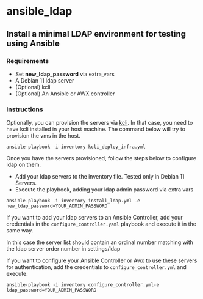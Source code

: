 # ansible_ldap
## Install a minimal LDAP environment for testing using Ansible
### Requirements
- Set **new_ldap_password** via extra_vars
- A Debian 11 ldap server
- (Optional) kcli
- (Optional) An Ansible or AWX controller
### Instructions

Optionally, you can provision the servers via [kcli](https://kcli.readthedocs.io/en/latest/). In that case, you need to have kcli installed in your host machine.
The command below will try to provision the vms in the host.

~~~
ansible-playbook -i inventory kcli_deploy_infra.yml
~~~

Once you have the servers provisioned, follow the steps below to configure ldap on them.

- Add your ldap servers to the inventory file. Tested only in Debian 11 Servers.
- Execute the playbook, adding your ldap admin password via extra vars

~~~
ansible-playbook -i inventory install_ldap.yml -e new_ldap_password=YOUR_ADMIN_PASSWORD
~~~

If you want to add your ldap servers to an Ansible Controller, add your credentials in the `configure_controller.yaml` playbook and execute it in the same way.

In this case the server list should contain an ordinal number matching with the ldap server order number in settings/ldap

If you want to configure your Ansible Controller or Awx to use these servers for authentication, add the credentials to `configure_controller.yml` and execute:

~~~
ansible-playbook -i inventory configure_controller.yml-e ldap_password=YOUR_ADMIN_PASSWORD
~~~